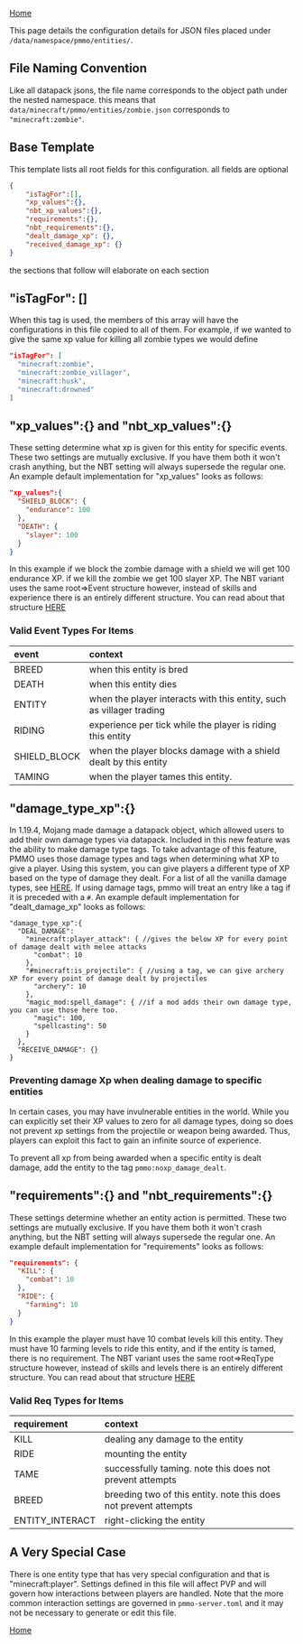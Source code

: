 [Home](../home.md)

This page details the configuration details for JSON files placed under `/data/namespace/pmmo/entities/`.

## File Naming Convention
Like all datapack jsons, the file name corresponds to the object path under the nested namespace.  this means that `data/minecraft/pmmo/entities/zombie.json` corresponds to `"minecraft:zombie"`.

## Base Template
This template lists all root fields for this configuration. all fields are optional
```json
{
    "isTagFor":[],
    "xp_values":{},
    "nbt_xp_values":{},
    "requirements":{},
    "nbt_requirements":{},
    "dealt_damage_xp": {},
    "received_damage_xp": {}
}
```
the sections that follow will elaborate on each section

## "isTagFor": []
When this tag is used, the members of this array will have the configurations in this file copied to all of them.  For example, if we wanted to give the same xp value for killing all zombie types we would define
```json
"isTagFor": [
  "minecraft:zombie",
  "minecraft:zombie_villager",
  "minecraft:husk",
  "minecraft:drowned"
]
```

## "xp_values":{} and "nbt_xp_values":{}
These setting determine what xp is given for this entity for specific events.  These two settings are mutually exclusive.  If you have them both it won't crash anything, but the NBT setting will always supersede the regular one.  An example default implementation for "xp_values" looks as follows:
```json
"xp_values":{
  "SHIELD_BLOCK": {
    "endurance": 100
  },
  "DEATH": {
    "slayer": 100
  }
}
```
In this example if we block the zombie damage with a shield we will get 100 endurance XP.  if we kill the zombie we get 100 slayer XP.  The NBT variant uses the same root=>Event structure however, instead of skills and experience there is an entirely different structure.  You can read about that structure [HERE](https://github.com/Caltinor/PMMO-and-NBT-Compat/wiki/Config-Structure-Overview)

### Valid Event Types For Items

| event        | context                                                              |
|:-------------|:---------------------------------------------------------------------|
| BREED        | when this entity is bred                                             |
| DEATH        | when this entity dies                                                |
| ENTITY       | when the player interacts with this entity, such as villager trading |
| RIDING       | experience per tick while the player is riding this entity           |
| SHIELD_BLOCK | when the player blocks damage with a shield dealt by this entity     |
| TAMING       | when the player tames this entity.                                   |


## "damage_type_xp":{}
In 1.19.4, Mojang made damage a datapack object, which allowed users to add their own damage types via datapack.  Included in this new feature was the ability to make damage type tags.  To take advantage of this feature, PMMO uses those damage types and tags when determining what XP to give a player.  Using this system, you can give players a different type of XP based on the type of damage they dealt.  For a list of all the vanilla damage types, see [HERE](damagetypes.md).  If using damage tags, pmmo will treat an entry like a tag if it is preceded with a `#`.  An example default implementation for "dealt_damage_xp" looks as follows:
```json5
"damage_type_xp":{
  "DEAL_DAMAGE":
    "minecraft:player_attack": { //gives the below XP for every point of damage dealt with melee attacks
      "combat": 10  
    },
    "#minecraft:is_projectile": { //using a tag, we can give archery XP for every point of damage dealt by projectiles
      "archery": 10
    },
    "magic_mod:spell_damage": { //if a mod adds their own damage type, you can use those here too.
      "magic": 100,
      "spellcasting": 50
    }
  },
  "RECEIVE_DAMAGE": {} 
}
```
### Preventing damage Xp when dealing damage to specific entities
In certain cases, you may have invulnerable entities in the world.  While you can explicitly set their XP values to zero for all damage types, doing so does not prevent xp settings from the projectile or weapon being awarded.  Thus, players can exploit this fact to gain an infinite source of experience.  

To prevent all xp from being awarded when a specific entity is dealt damage, add the entity to the tag `pmmo:noxp_damage_dealt`.

## "requirements":{} and "nbt_requirements":{}
These settings determine whether an entity action is permitted.  These two settings are mutually exclusive.  If you have them both it won't crash anything, but the NBT setting will always supersede the regular one.  An example default implementation for "requirements" looks as follows:
```json
"requirements": {
  "KILL": {
    "combat": 10
  },
  "RIDE": {
    "farming": 10
  }
}
```
In this example the player must have 10 combat levels kill this entity.  They must have 10 farming levels to ride this entity, and if the entity is tamed, there is no requirement.  The NBT variant uses the same root=>ReqType structure however, instead of skills and levels there is an entirely different structure.  You can read about that structure [HERE](https://github.com/Caltinor/PMMO-and-NBT-Compat/wiki/Config-Structure-Overview)

### Valid Req Types for Items

| requirement     | context                                                           |
|:----------------|:------------------------------------------------------------------|
| KILL            | dealing any damage to the entity                                  |
| RIDE            | mounting the entity                                               |
| TAME            | successfully taming.  note this does not prevent attempts         |
| BREED           | breeding two of this entity.  note this does not prevent attempts |
| ENTITY_INTERACT | right-clicking the entity                                         |

## A Very Special Case
There is one entity type that has very special configuration and that is "minecraft:player".  Settings defined in this file will affect PVP and will govern how interactions between players are handled.  Note that the more common interaction settings are governed in `pmmo-server.toml` and it may not be necessary to generate or edit this file.

[Home](../home.md)
